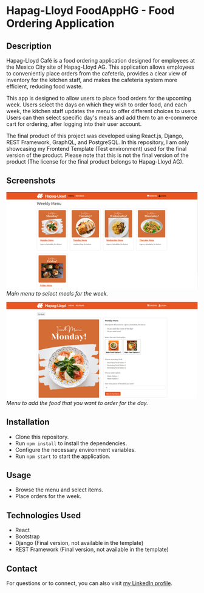# Hapag-Lloyd FoodAppHG - Food Ordering Application

## Description
Hapag-Lloyd Café is a food ordering application designed for employees at the Mexico City site of Hapag-Lloyd AG. This application allows employees to conveniently place orders from the cafeteria, provides a clear view of inventory for the kitchen staff, and makes the cafeteria system more efficient, reducing food waste.

This app is designed to allow users to place food orders for the upcoming week. Users select the days on which they wish to order food, and each week, the kitchen staff updates the menu to offer different choices to users. Users can then select specific day's meals and add them to an e-commerce cart for ordering, after logging into their user account.

The final product of this project was developed using React.js, Django, REST Framework, GraphQL, and PostgreSQL. In this repository, I am only showcasing my Frontend Template (Test environment) used for the final version of the product. Please note that this is not the final version of the product (The license for the final product belongs to Hapag-Lloyd AG).

## Screenshots

![Main menu to select meals for the week](public/images/screenshots/ss01.png)
_Main menu to select meals for the week._

![Menu to add the food that you want to order for the day](public/images/screenshots/ss02.png)
_Menu to add the food that you want to order for the day._

## Installation
- Clone this repository.
- Run `npm install` to install the dependencies.
- Configure the necessary environment variables.
- Run `npm start` to start the application.

## Usage
- Browse the menu and select items.
- Place orders for the week.

## Technologies Used
- React
- Bootstrap
- Django (Final version, not available in the template)
- REST Framework (Final version, not available in the template)

## Contact
For questions or to connect, you can also visit [my LinkedIn profile](https://www.linkedin.com/in/miranda10am/).
